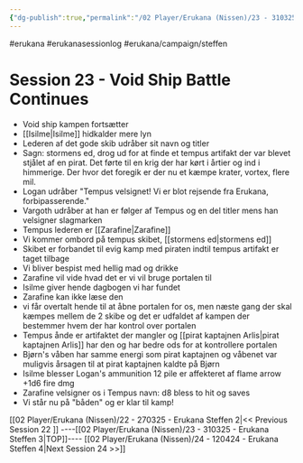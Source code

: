 ```yaml
---
{"dg-publish":true,"permalink":"/02 Player/Erukana (Nissen)/23 - 310325 - Erukana Steffen 3/","tags":["erukana","erukanasessionlog","erukana/campaign/steffen"]}
---
```



#erukana #erukanasessionlog #erukana/campaign/steffen 

# Session 23 - Void Ship Battle Continues

- Void ship kampen fortsætter
- [[Isilme\|Isilme]] hidkalder mere lyn
- Lederen af det gode skib udråber sit navn og titler 
- Sagn: stormens ed, drog ud for at finde et tempus artifakt der var blevet stjålet af en pirat. Det førte til en krig der har kørt i årtier og ind i himmerige. Der hvor det foregik er der nu et kæmpe krater, vortex, flere mil. 
- Logan udråber "Tempus velsignet! Vi er blot rejsende fra Erukana, forbipasserende."
- Vargoth udråber at han er følger af Tempus og en del titler mens han velsigner slagmarken
- Tempus lederen er [[Zarafine\|Zarafine]] 
- Vi kommer ombord på tempus skibet, [[stormens ed\|stormens ed]] 
- Skibet er forbandet til evig kamp med piraten indtil tempus artifakt er taget tilbage 
- Vi bliver bespist med hellig mad og drikke
- Zarafine vil vide hvad det er vi vil bruge portalen til 
- Isilme giver hende dagbogen vi har fundet 
- Zarafine kan ikke læse den 
- vi får overtalt hende til at åbne portalen for os, men næste gang der skal kæmpes mellem de 2 skibe og det er udfaldet af kampen der bestemmer hvem der har kontrol over portalen 
- Tempus ånde er artifaktet der mangler og [[pirat kaptajnen Arlis\|pirat kaptajnen Arlis]] har den og har bedre ods for at kontrollere portalen 
- Bjørn's våben har samme energi som pirat kaptajnen og våbenet var muligvis årsagen til at pirat kaptajnen kaldte på Bjørn
- Isilme blesser Logan's ammunition 12 pile er affekteret af flame arrow +1d6 fire dmg
- Zarafine velsigner os i Tempus navn: d8 bless to hit og saves 
- Vi står nu på "båden" og er klar til kamp! 


[[02 Player/Erukana (Nissen)/22 - 270325 - Erukana Steffen 2\|<< Previous Session 22 ]] ----[[02 Player/Erukana (Nissen)/23 - 310325 - Erukana Steffen 3\|TOP]]----  [[02 Player/Erukana (Nissen)/24 - 120424 - Erukana Steffen 4\|Next Session 24  >>]]